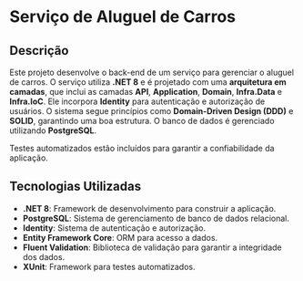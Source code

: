 # Serviço de Aluguel de Carros

## Descrição
Este projeto desenvolve o back-end de um serviço para gerenciar o aluguel de carros. O serviço utiliza **.NET 8** e é projetado com uma **arquitetura em camadas**,
que inclui as camadas **API**, **Application**, **Domain**, **Infra.Data** e **Infra.IoC**.
Ele incorpora **Identity** para autenticação e autorização de usuários. O sistema segue princípios como **Domain-Driven Design (DDD)** e **SOLID**,
garantindo uma boa estrutura. O banco de dados é gerenciado utilizando **PostgreSQL**.

Testes automatizados estão incluídos para garantir a confiabilidade da aplicação.

## Tecnologias Utilizadas
- **.NET 8**: Framework de desenvolvimento para construir a aplicação.
- **PostgreSQL**: Sistema de gerenciamento de banco de dados relacional.
- **Identity**: Sistema de autenticação e autorização.
- **Entity Framework Core**: ORM para acesso a dados.
- **Fluent Validation**: Biblioteca de validação para garantir a integridade dos dados.
- **XUnit**: Framework para testes automatizados.
